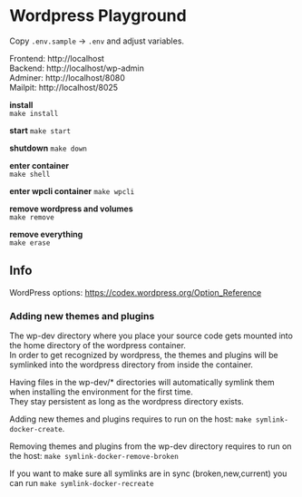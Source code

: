 # Wordpress Playground

Copy `.env.sample` -> `.env` and adjust variables.

Frontend: http://localhost  
Backend: http://localhost/wp-admin  
Adminer: http://localhost/8080  
Mailpit: http://localhost/8025

**install**  
`make install`

**start**
`make start`

**shutdown**
`make down`

**enter container**  
`make shell`

**enter wpcli container**
`make wpcli`

**remove wordpress and volumes**  
`make remove`

**remove everything**  
`make erase`

## Info

WordPress options: https://codex.wordpress.org/Option_Reference

### Adding new themes and plugins

The wp-dev directory where you place your source code gets mounted into the home directory of the wordpress container.  
In order to get recognized by wordpress, the themes and plugins will be symlinked into the wordpress directory from inside the container.

Having files in the wp-dev/\* directories will automatically symlink them when installing the environment for the first time.  
They stay persistent as long as the wordpress directory exists.

Adding new themes and plugins requires to run on the host: `make symlink-docker-create`.

Removing themes and plugins from the wp-dev directory requires to run on the host: `make symlink-docker-remove-broken`

If you want to make sure all symlinks are in sync (broken,new,current) you can run `make symlink-docker-recreate`

